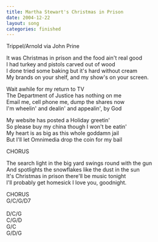 ```yaml
---
title: Martha Stewart's Christmas in Prison
date: 2004-12-22
layout: song
categories: finished
---
```

<div class="notes">Trippel/Arnold via John Prine</div>

It was Christmas in prison and the food ain't real good  
I had turkey and pistols carved out of wood  
I done tried some baking but it's hard without cream  
My brands on your shelf, and my show's on your screen.

<div class="chorus">
  Wait awhile for my return to TV<br/>
  The Department of Justice has nothing on me<br/>
  Email me, cell phone me, dump the shares now<br/>
  I'm wheelin' and dealin' and appealin', by God
</div>

My website has posted a Holiday greetin'  
So please buy my china though I won't be eatin'  
My heart is as big as this whole goddamn jail  
But I'll let Omnimedia drop the coin for my bail

<div class="chorus">CHORUS</div>

The search light in the big yard swings round with the gun  
And spotlights the snowflakes like the dust in the sun  
It's Christmas in prison there'll be music tonight  
I'll probably get homesick I love you, goodnight.

<div class="chorus">CHORUS</div>

<div class="chords">
  G/C/G/D7<br/>
  <br/>
  D/C/G<br/>
  C/G/D<br/>
  G/C<br/>
  G/D/G
</div>
